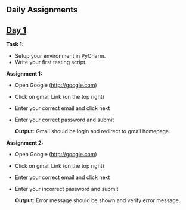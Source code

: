 ## **Daily Assignments**

## [Day 1]()
  **Task 1:**

  - Setup your environment in PyCharm.
  - Write your first testing script.

 **Assignment 1:**
  
  - Open Google (http://google.com)
  - Click on gmail Link (on the top right)
  - Enter your correct email and click next
  - Enter your correct password and submit

    **Output:** Gmail should be login and redirect to gmail homepage.

**Assignment 2:**
  
  - Open Google (http://google.com)
  - Click on gmail Link (on the top right)
  - Enter your correct email and click next
  - Enter your incorrect password and submit

    **Output:** Error message should be shown and verify error message.



